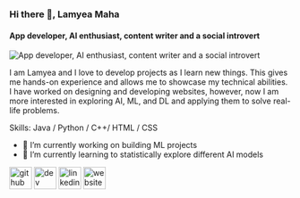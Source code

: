 ### Hi there 👋, Lamyea Maha
#### App developer, AI enthusiast, content writer and a social introvert
![App developer, AI enthusiast, content writer and a social introvert](https://media.tenor.com/mGgWY8RkgYMAAAAC/hello-world.gif)

I am Lamyea and I love to develop projects as I learn new things. This gives me hands-on experience and allows me to showcase my technical abilities. I have worked on designing and developing websites, however, now I am more interested in exploring AI, ML, and DL and applying them to solve real-life problems.

Skills: Java / Python / C++/ HTML / CSS

- 🔭 I’m currently working on building ML projects 
- 🌱 I’m currently learning to statistically explore different AI models 


[<img src='https://cdn.jsdelivr.net/npm/simple-icons@3.0.1/icons/github.svg' alt='github' height='40'>](https://github.com/lamyeamaha)  [<img src='https://cdn.jsdelivr.net/npm/simple-icons@3.0.1/icons/dev-dot-to.svg' alt='dev' height='40'>](https://dev.to/lamyeamaha)  [<img src='https://cdn.jsdelivr.net/npm/simple-icons@3.0.1/icons/linkedin.svg' alt='linkedin' height='40'>](https://www.linkedin.com/in/lamyeamaha/)  [<img src='https://cdn.jsdelivr.net/npm/simple-icons@3.0.1/icons/icloud.svg' alt='website' height='40'>](https://github.com/lamyeamaha)  

